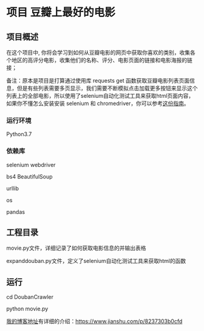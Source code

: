 项目 豆瓣上最好的电影
=====

项目概述
----

在这个项目中, 你将会学习到如何从豆瓣电影的网页中获取你喜欢的类别，收集各个地区的高评分电影，收集他们的名称、评分、电影页面的链接和电影海报的链接；

备注：原本是项目是打算通过使用库 requests get 函数获取豆瓣电影列表页面信息，但是有些列表需要多页显示，我们需要不断模拟点击加载更多按钮来显示这个列表上的全部电影，所以使用了selenium自动化测试工具来获取html页面内容，如果你不懂怎么安装安装 selenium 和 chromedriver，你可以参考[这份指南](https://www.jianshu.com/p/5a8ddc66b282)。

### 运行环境
Python3.7

### 依赖库
selenium webdriver

bs4 BeautifulSoup

urllib

os

pandas

## 工程目录
movie.py文件，详细记录了如何获取电影信息的并输出表格

expanddouban.py文件，定义了selenium自动化测试工具来获取html的函数

## 运行

cd DoubanCrawler

python movie.py

[我的博客地址](https://www.jianshu.com/p/5a8ddc66b282)有详细的介绍：https://www.jianshu.com/p/8237303b0cfd
